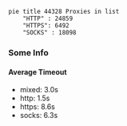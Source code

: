 
```mermaid
pie title 44328 Proxies in list
    "HTTP" : 24859
    "HTTPS": 6492
    "SOCKS" : 18098
```

### Some Info
#### Average Timeout

- mixed: 3.0s
- http: 1.5s
- https: 8.6s
- socks: 6.3s